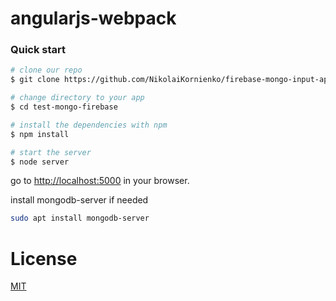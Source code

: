 # angularjs-webpack

### Quick start

```bash
# clone our repo
$ git clone https://github.com/NikolaiKornienko/firebase-mongo-input-app

# change directory to your app
$ cd test-mongo-firebase

# install the dependencies with npm
$ npm install

# start the server
$ node server
```

go to [http://localhost:5000](http://localhost:5000) in your browser.

install mongodb-server if needed
```bash
sudo apt install mongodb-server
```

# License

[MIT](/LICENSE)
